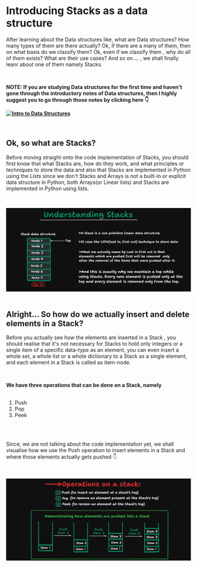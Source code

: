 # <h1>Introducing Stacks as a data structure</h1>

<p>
After learning about the Data structures like, what are Data structures? How many types of them are there
actually? Ok, if there are a many of them, then on what basis do we classify them? Ok, even if we classify
them , why do all of them exists? What are their use cases? And so on.... , we shall finally leanr about
one of them namely Stacks.
</p>
<br>
<p><b>NOTE: If you are studying Data structures for the first time and haven't gone through the
introductory notes of Data structures, then I highly suggest you to go through those notes by
clicking here 👇
<br>

[![Intro to Data Structures](https://img.shields.io/badge/Introduction%20to%20Data%20Structures-Click%20Here-green?labelColor=black&color=limeGreen&style=for-the-badge)](../README.md)
</b></p>
<br>

## <h2>Ok, so what are Stacks?</h2>
<p>Before moving straight onto the code implementation of Stacks, you should first know that
what Stacks are, how do they work, and what principles or techniques to store the data and also
that Stacks are implemented in Python using the Lists since we don't Stacks and Arrays is not a
built-in or explicit data structure in Python, both Arrays(or Linear lists) and Stacks are
implemented in Python using lists.</p>
<br>

![alt text](../Stacks/Notes%20images/image.png)
<br><br>

## <h2>Alright... So how do we actually insert and delete elements in a Stack?</h2>
<p>Before you actually see how the elements are inserted in a Stack , you should realise that
it's not necessary for Stacks to hold only integers or a single item of a specific data-type as
an element, you can even insert a whole set, a whole list or a whole dictionary to a Stack as
a single element, and each element in a Stack is called as item-node.</p>
<br>


<p><b>We have three operations that can be done on a Stack, namely</b></p>
<ol name="operations">
<br>
<li>Push</li>
<li>Pop</li>
<li>Peek</li>
</ol>
<br><br>
<p>
Since, we are not talking about the code implementation yet, we shall visualise how we use the Push 
operation to insert elements in a Stack and where those elements actually gets pushed 👇
</p>
<br>

![alt text](../Stacks/Notes%20images/OperationsOnStacks.png)